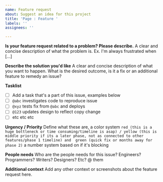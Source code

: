 ```yaml
---
name: Feature request
about: Suggest an idea for this project
title: 'Page : Feature '
labels: ''
assignees: ''

---
```


**Is your feature request related to a problem? Please describe.**
A clear and concise description of what the problem is. Ex. I'm always frustrated when [...]

**Describe the solution you'd like**
A clear and concise description of what you want to happen. What is the desired outcome, is it a fix or an additional feature to remedy an issue?

**Tasklist**
- [ ] Add a task that's a part of this issue, examples below
- [ ] `@abc` investigates code to reproduce issue
- [ ] `@xyz` tests fix from `@abc` and deploys
- [ ] `@123` updates design to reflect copy change
- [ ] etc etc etc

**Urgency / Priority**
Define what these are, a color system `red (this is a huge bottleneck or time consuming/timeline is asap) / yellow (this is middle priority if its a later phase, not as connected to other features/phase 1 timeline) and  green (quick fix or months away for phase 2)`  a number system based on if it's blocking

**People needs**
Who are the people needs for this issue? Engineers? Programmers? Writers? Designers? Etc? @ them

**Additional context**
Add any other context or screenshots about the feature request here.
